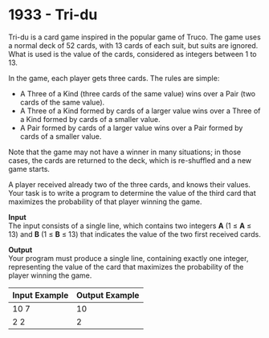 # 1933 - Tri-du

Tri-du is a card game inspired in the popular game of Truco. The game uses a normal deck of 52 cards, with 13 cards of each suit, but suits are ignored. What is used is the value of the cards, considered as integers between 1 to 13.

In the game, each player gets three cards. The rules are simple:

- A Three of a Kind (three cards of the same value) wins over a Pair (two cards of the same value).
- A Three of a Kind formed by cards of a larger value wins over a Three of a Kind formed by cards of a smaller value.
- A Pair formed by cards of a larger value wins over a Pair formed by cards of a smaller value.

Note that the game may not have a winner in many situations; in those cases, the cards are returned to the deck, which is re-shuffled and a new game starts.

A player received already two of the three cards, and knows their values. Your task is to write a program to determine the value of the third card that maximizes the probability of that player winning the game.

**Input**<br>
The input consists of a single line, which contains two integers **A** (1 ≤ **A** ≤ 13) and **B** (1 ≤ **B** ≤ 13) that indicates the value of the two first received cards.

**Output**<br>
Your program must produce a single line, containing exactly one integer, representing the value of the card that maximizes the probability of the player winning the game.

| Input Example | Output Example |
|:--------------|:---------------|
| 10 7          | 10             |
| 2 2           | 2              |